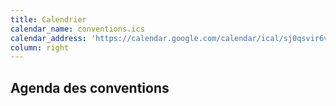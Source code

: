```yaml
---
title: Calendrier
calendar_name: conventions.ics
calendar_address: 'https://calendar.google.com/calendar/ical/sj0qsvir6vssrevv062l3oah8k%40group.calendar.google.com/public/basic.ics'
column: right
---
```


## Agenda des conventions
